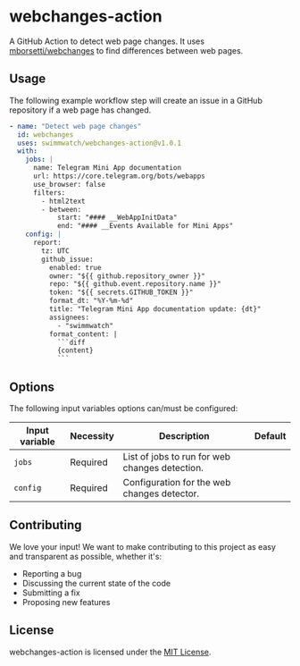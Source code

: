 # webchanges-action
A GitHub Action to detect web page changes. It uses [mborsetti/webchanges](https://github.com/mborsetti/webchanges) to find differences between web pages.

## Usage

The following example workflow step will create an issue in a GitHub repository if a web page has changed.

```yml
- name: "Detect web page changes"
  id: webchanges
  uses: swimmwatch/webchanges-action@v1.0.1
  with:
    jobs: |
      name: Telegram Mini App documentation
      url: https://core.telegram.org/bots/webapps
      use_browser: false
      filters:
        - html2text
        - between:
            start: "#### __WebAppInitData"
            end: "#### __Events Available for Mini Apps"
    config: |
      report:
        tz: UTC
        github_issue:
          enabled: true
          owner: "${{ github.repository_owner }}"
          repo: "${{ github.event.repository.name }}"
          token: "${{ secrets.GITHUB_TOKEN }}"
          format_dt: "%Y-%m-%d"
          title: "Telegram Mini App documentation update: {dt}"
          assignees: 
            - "swimmwatch"
          format_content: |
            ```diff
            {content}
            ```

```

## Options
The following input variables options can/must be configured:

| Input variable | Necessity | Description                                    | Default |
|----------------|-----------|------------------------------------------------|---------|
| `jobs`         | Required  | List of jobs to run for web changes detection. |         |
| `config`       | Required  | Configuration for the web changes detector.    |         |


## Contributing
We love your input! We want to make contributing to this project as easy and transparent as possible, whether it's:
- Reporting a bug
- Discussing the current state of the code
- Submitting a fix
- Proposing new features

## License
webchanges-action is licensed under the [MIT License](LICENSE).